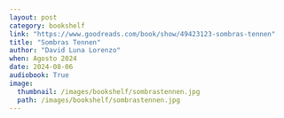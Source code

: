 ```yaml
---
layout: post
category: bookshelf
link: "https://www.goodreads.com/book/show/49423123-sombras-tennen"
title: "Sombras Tennen"
author: "David Luna Lorenzo"
when: Agosto 2024
date: 2024-08-06
audiobook: True
image:
  thumbnail: /images/bookshelf/sombrastennen.jpg
  path: /images/bookshelf/sombrastennen.jpg
---
```

